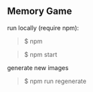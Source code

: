## Memory Game

run locally (require npm):

> $ npm

> $ npm start

generate new images

> $ npm run regenerate
